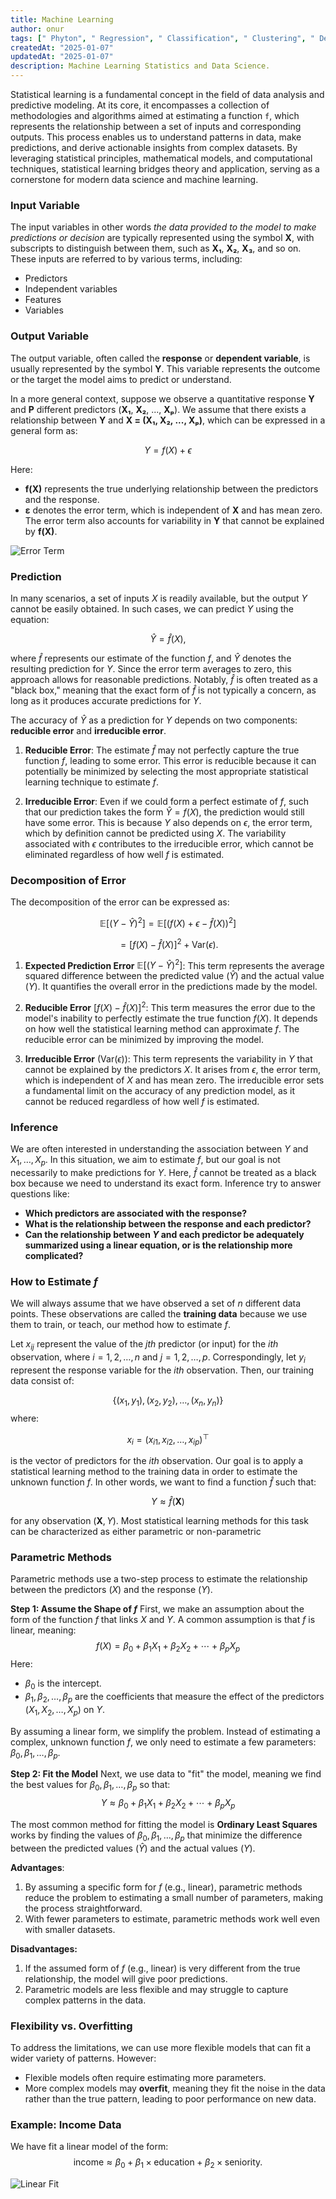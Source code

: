 ```yaml
---
title: Machine Learning
author: onur
tags: [" Phyton", " Regression", " Classification", " Clustering", " Deep Learning"]
createdAt: "2025-01-07"
updatedAt: "2025-01-07"
description: Machine Learning Statistics and Data Science.
---
```


Statistical learning is a fundamental concept in the field of data analysis and predictive modeling. At its core, it encompasses a collection of methodologies and algorithms aimed at estimating a function `f`, which represents the relationship between a set of inputs and corresponding outputs. This process enables us to understand patterns in data, make predictions, and derive actionable insights from complex datasets. By leveraging statistical principles, mathematical models, and computational techniques, statistical learning bridges theory and application, serving as a cornerstone for modern data science and machine learning.

### Input Variable

The input variables in other words *the data provided to the model to make predictions or decision* are typically represented using the symbol **X**, with subscripts to distinguish between them, such as **X₁**, **X₂**, **X₃**, and so on. These inputs are referred to by various terms, including:

- Predictors
- Independent variables
- Features
- Variables

### Output Variable

The output variable, often called the **response** or **dependent variable**, is usually represented by the symbol **Y**. This variable represents the outcome or the target the model aims to predict or understand.

In a more general context, suppose we observe a quantitative response **Y** and **P** different predictors (**X₁**, **X₂**, ..., **Xₚ**). We assume that there exists a relationship between **Y** and **X = (X₁, X₂, ..., Xₚ)**, which can be expressed in a general form as:

$$
Y = f(X) + \epsilon
$$

Here:

- **f(X)** represents the true underlying relationship between the predictors and the response.
- **ε** denotes the error term, which is independent of **X** and has mean zero. The error term also accounts for variability in **Y** that cannot be explained by **f(X)**.

![Error Term](/AppendixISL/ErrorTerm.png)

### Prediction 

In many scenarios, a set of inputs $X$ is readily available, but the output $Y$ cannot be easily obtained. In such cases, we can predict $Y$ using the equation:

$$
\hat{Y} = \hat{f}(X),
$$

where $\hat{f}$ represents our estimate of the function $f$, and $\hat{Y}$ denotes the resulting prediction for $Y$. Since the error term averages to zero, this approach allows for reasonable predictions. Notably, $\hat{f}$ is often treated as a "black box," meaning that the exact form of $\hat{f}$ is not typically a concern, as long as it produces accurate predictions for $Y$.

The accuracy of $\hat{Y}$ as a prediction for $Y$ depends on two components: **reducible error** and **irreducible error**.

1. **Reducible Error**: The estimate $\hat{f}$ may not perfectly capture the true function $f$, leading to some error. This error is reducible because it can potentially be minimized by selecting the most appropriate statistical learning technique to estimate $f$.

2. **Irreducible Error**: Even if we could form a perfect estimate of $f$, such that our prediction takes the form $\hat{Y} = f(X)$, the prediction would still have some error. This is because $Y$ also depends on $\epsilon$, the error term, which by definition cannot be predicted using $X$. The variability associated with $\epsilon$ contributes to the irreducible error, which cannot be eliminated regardless of how well $f$ is estimated.

### Decomposition of Error

The decomposition of the error can be expressed as:

$$
\mathbb{E}[(Y - \hat{Y})^2] = \mathbb{E}[(f(X) + \epsilon - \hat{f}(X))^2]
$$

$$
= [f(X) - \hat{f}(X)]^2 + \text{Var}(\epsilon).
$$

1. **Expected Prediction Error** $\mathbb{E}[(Y - \hat{Y})^2]$: This term represents the average squared difference between the predicted value ($\hat{Y}$) and the actual value ($Y$). It quantifies the overall error in the predictions made by the model. 

2. **Reducible Error** $[f(X) - \hat{f}(X)]^2$: This term measures the error due to the model's inability to perfectly estimate the true function $f(X)$. It depends on how well the statistical learning method can approximate $f$. The reducible error can be minimized by improving the model.

3. **Irreducible Error** ($\text{Var}(\epsilon)$): This term represents the variability in $Y$ that cannot be explained by the predictors $X$. It arises from $\epsilon$, the error term, which is independent of $X$ and has mean zero. The irreducible error sets a fundamental limit on the accuracy of any prediction model, as it cannot be reduced regardless of how well $f$ is estimated.

### Inference

We are often interested in understanding the association between $Y$ and $X_1, \dots, X_p$. In this situation, we aim to estimate $f$, but our goal is not necessarily to make predictions for $Y$. Here, $\hat{f}$ cannot be treated as a black box because we need to understand its exact form. Inference try to answer questions like:

- **Which predictors are associated with the response?**
- **What is the relationship between the response and each predictor?**
- **Can the relationship between $Y$ and each predictor be adequately summarized using a linear equation, or is the relationship more complicated?**

### How to Estimate $f$

We will always assume that we have observed a set of $n$ different data points. These observations are called the **training data** because we use them to train, or teach, our method how to estimate $f$.

Let $x_{ij}$ represent the value of the $jth$ predictor (or input) for the $ith$ observation, where $i = 1, 2, \dots, n$ and $j = 1, 2, \dots, p$. Correspondingly, let $y_i$ represent the response variable for the $ith$ observation. Then, our training data consist of:

$$
\{(x_1, y_1), (x_2, y_2), \dots, (x_n, y_n)\}
$$
where:

$$
x_{i} = (x_{i1}, x_{i2}, \dots, x_{ip})^\top
$$

is the vector of predictors for the $ith$ observation. Our goal is to apply a statistical learning method to the training data in order to estimate the unknown function $f$. In other words, we want to find a function $\hat{f}$ such that:

$$
Y \approx \hat{f}(\mathbf{X})
$$

for any observation $(\mathbf{X}, Y)$. Most statistical learning methods for this task can be characterized as either parametric or non-parametric

### Parametric Methods

Parametric methods use a two-step process to estimate the relationship between the predictors ($X$) and the response ($Y$).

**Step 1: Assume the Shape of $f$**
First, we make an assumption about the form of the function $f$ that links $X$ and $Y$. A common assumption is that $f$ is linear, meaning:
$$
f(X) = \beta_0 + \beta_1X_1 + \beta_2X_2 + \cdots + \beta_pX_p
$$
Here:

- $\beta_0$ is the intercept.
- $\beta_1, \beta_2, \dots, \beta_p$ are the coefficients that measure the effect of the predictors ($X_1, X_2, \dots, X_p$) on $Y$.

By assuming a linear form, we simplify the problem. Instead of estimating a complex, unknown function $f$, we only need to estimate a few parameters: $\beta_0, \beta_1, \dots, \beta_p$.

**Step 2: Fit the Model**
Next, we use data to "fit" the model, meaning we find the best values for $\beta_0, \beta_1, \dots, \beta_p$ so that:
$$
Y \approx \beta_0 + \beta_1X_1 + \beta_2X_2 + \cdots + \beta_pX_p
$$

The most common method for fitting the model is **Ordinary Least Squares** works by finding the values of $\beta_0, \beta_1, \dots, \beta_p$ that minimize the difference between the predicted values ($\hat{Y}$) and the actual values ($Y$).

**Advantages**:

1. By assuming a specific form for $f$ (e.g., linear), parametric methods reduce the problem to estimating a small number of parameters, making the process straightforward.
2. With fewer parameters to estimate, parametric methods work well even with smaller datasets.

**Disadvantages:**

1. If the assumed form of $f$ (e.g., linear) is very different from the true relationship, the model will give poor predictions.
2. Parametric models are less flexible and may struggle to capture complex patterns in the data.

### Flexibility vs. Overfitting

To address the limitations, we can use more flexible models that can fit a wider variety of patterns. However:

- Flexible models often require estimating more parameters.
- More complex models may **overfit**, meaning they fit the noise in the data rather than the true pattern, leading to poor performance on new data.

### Example: Income Data

We have fit a linear model of the form:
$$
\text{income} \approx \beta_0 + \beta_1 \times \text{education} + \beta_2 \times \text{seniority}.
$$

![Linear Fit](/AppendixISL/LinearFit.png)
